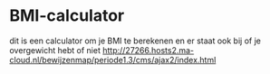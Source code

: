 # BMI-calculator
dit is een calculator om je BMI te berekenen en er staat ook bij of je overgewicht hebt of niet
http://27266.hosts2.ma-cloud.nl/bewijzenmap/periode1.3/cms/ajax2/index.html

